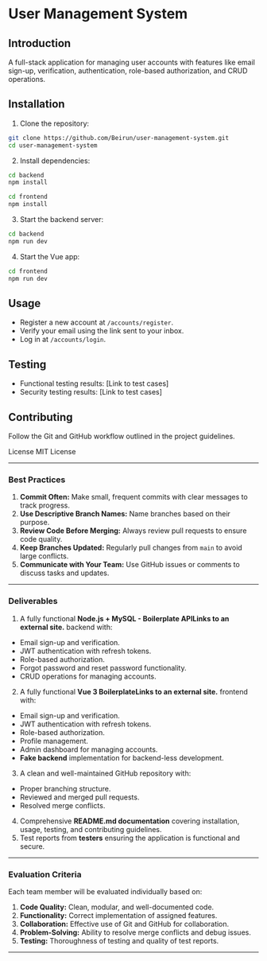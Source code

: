 # User Management System
## Introduction
A full-stack application for managing user accounts with features like email sign-up, verification, authentication, role-based authorization, and CRUD operations.
## Installation
1. Clone the repository:
```bash
git clone https://github.com/Beirun/user-management-system.git
cd user-management-system
```

2. Install dependencies:
```bash
cd backend
npm install
```
```bash
cd frontend
npm install
```

3. Start the backend server:
```bash
cd backend
npm run dev
```
4. Start the Vue app:
```bash
cd frontend
npm run dev
```
## Usage
- Register a new account at `/accounts/register`.
- Verify your email using the link sent to your inbox.
- Log in at `/accounts/login`.

## Testing
- Functional testing results: [Link to test cases]
- Security testing results: [Link to test cases]

## Contributing
Follow the Git and GitHub workflow outlined in the project guidelines.

License
MIT License

---
### **Best Practices**
1. **Commit Often:** Make small, frequent commits with clear messages to track progress.
2. **Use Descriptive Branch Names:** Name branches based on their purpose.
3. **Review Code Before Merging:** Always review pull requests to ensure code quality.
4. **Keep Branches Updated:** Regularly pull changes from `main` to avoid large conflicts.
5. **Communicate with Your Team:** Use GitHub issues or comments to discuss tasks and updates.
---
### **Deliverables**
1. A fully functional **Node.js + MySQL - Boilerplate APILinks to an external site.** backend with:
- Email sign-up and verification.
- JWT authentication with refresh tokens.
- Role-based authorization.
- Forgot password and reset password functionality.
- CRUD operations for managing accounts.
2. A fully functional **Vue 3 BoilerplateLinks to an external site.** frontend with:
- Email sign-up and verification.
- JWT authentication with refresh tokens.
- Role-based authorization.
- Profile management.
- Admin dashboard for managing accounts.
- **Fake backend** implementation for backend-less development.
3. A clean and well-maintained GitHub repository with:
- Proper branching structure.
- Reviewed and merged pull requests.
- Resolved merge conflicts.
4. Comprehensive **README.md documentation** covering installation, usage, testing, and contributing guidelines.
5. Test reports from **testers** ensuring the application is functional and secure.
---
### **Evaluation Criteria**
Each team member will be evaluated individually based on:
1. **Code Quality:** Clean, modular, and well-documented code.
2. **Functionality:** Correct implementation of assigned features.
3. **Collaboration:** Effective use of Git and GitHub for collaboration.
4. **Problem-Solving:** Ability to resolve merge conflicts and debug issues.
5. **Testing:** Thoroughness of testing and quality of test reports.
---